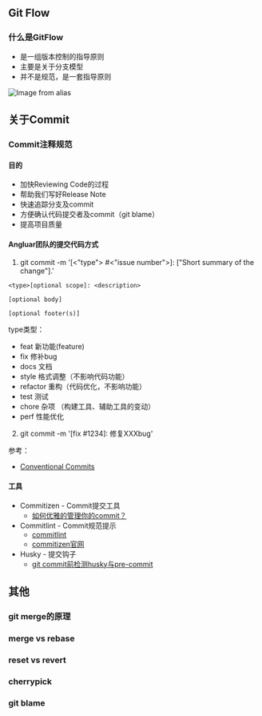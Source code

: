 ## Git Flow

### 什么是GitFlow
- 是一组版本控制的指导原则
- 主要是关于分支模型
- 并不是规范，是一套指导原则

![Image from alias](~@assets/git/git-flow-nvie.png)

## 关于Commit
### Commit注释规范
#### 目的
- 加快Reviewing Code的过程
- 帮助我们写好Release Note
- 快速追踪分支及commit
- 方便确认代码提交者及commit（git blame）
- 提高项目质量

#### Angluar团队的提交代码方式
1. git commit -m '[<"type"> #<"issue number">]: ["Short summary of the change"].'
```
<type>[optional scope]: <description>

[optional body]

[optional footer(s)]
```

type类型：
- feat 新功能(feature)
- fix 修补bug
- docs 文档
- style  格式调整（不影响代码功能）
- refactor 重构（代码优化，不影响功能）
- test 测试
- chore 杂项 （构建工具、辅助工具的变动）
- perf 性能优化

2. git commit -m '[fix #1234]: 修复XXXbug'

参考：
- [Conventional Commits](https://www.conventionalcommits.org/en/v1.0.0/)

#### 工具
- Commitizen - Commit提交工具
  - [如何优雅的管理你的commit？](https://zhuanlan.zhihu.com/p/78668900)
- Commitlint - Commit规范提示
  - [commitlint](https://segmentfault.com/a/1190000017790694)
  - [commitizen官网](https://commitlint.js.org/)
- Husky - 提交钩子
  - [git commit前检测husky与pre-commit](https://segmentfault.com/a/1190000015953265)

## 其他

### git merge的原理


### merge vs rebase

### reset vs revert

### cherrypick

### git blame